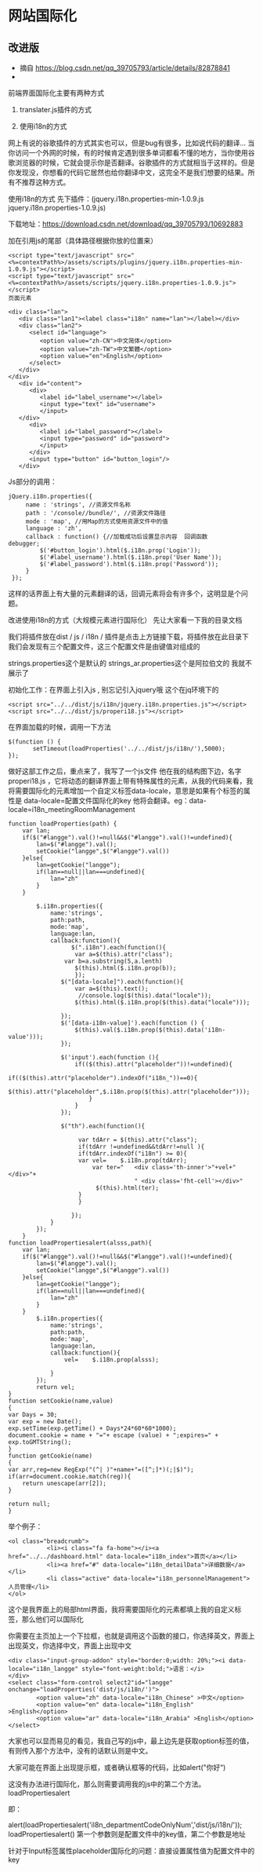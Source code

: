 # 网站国际化

## 改进版
- 摘自  https://blog.csdn.net/qq_39705793/article/details/82878841
- 
前端界面国际化主要有两种方式
1. translater.js插件的方式

2. 使用i18n的方式

网上有说的谷歌插件的方式其实也可以，但是bug有很多，比如说代码的翻译...   当你访问一个外网的时候，有的时候肯定遇到很多单词都看不懂的地方，当你使用谷歌浏览器的时候，它就会提示你是否翻译。谷歌插件的方式就相当于这样的。但是你发现没，你想看的代码它居然也给你翻译中文，这完全不是我们想要的结果。所有不推荐这种方式。

使用i18n的方式
先下插件：(jquery.i18n.properties-min-1.0.9.js jquery.i18n.properties-1.0.9.js) 

下载地址：https://download.csdn.net/download/qq_39705793/10692883

加在引用js的尾部（具体路径根据你放的位置来）
```
<script type="text/javascript" src="<%=contextPath%>/assets/scripts/plugins/jquery.i18n.properties-min-1.0.9.js"></script>
<script type="text/javascript" src="<%=contextPath%>/assets/scripts/jquery.i18n.properties-1.0.9.js"></script>
页面元素

<div class="lan">
   <div class="lan1"><label class="i18n" name="lan"></label></div>
   <div class="lan2">
      <select id="language">
         <option value="zh-CN">中文简体</option>
         <option value="zh-TW">中文繁體</option>
         <option value="en">English</option>
      </select>
   </div>
</div>
   <div id="content">
      <div>
         <label id="label_username"></label>
         <input type="text" id="username">
         </input>
   </div>
      <div>
         <label id="label_password"></label>
         <input type="password" id="password">
         </input>
      </div>
      <input type="button" id="button_login"/>
   </div>
   ```
Js部分的调用：
```
jQuery.i18n.properties({
     name : 'strings', //资源文件名称
     path : '/console//bundle/', //资源文件路径
     mode : 'map', //用Map的方式使用资源文件中的值
     language : 'zh',
     callback : function() {//加载成功后设置显示内容  回调函数
debugger;
         $('#button_login').html($.i18n.prop('Login'));
         $('#label_username').html($.i18n.prop('User Name'));
         $('#label_password').html($.i18n.prop('Password'));
     }
 });
 ```
这样的话界面上有大量的元素翻译的话，回调元素将会有许多个，这明显是个问题。

改进使用i18n的方式（大规模元素进行国际化）
先让大家看一下我的目录文档



我们将插件放在dist / js / i18n /   插件是点击上方链接下载，将插件放在此目录下我们会发现有三个配置文件，这三个配置文件是由键值对组成的



strings.properties这个是默认的    strings_ar.properties这个是阿拉伯文的  我就不展示了

初始化工作：在界面上引入js , 别忘记引入jquery哦 这个在jq环境下的
```
<script src="../../dist/js/i18n/jquery.i18n.properties.js"></script>
<script src="../../dist/js/properi18.js"></script>
```
在界面加载的时候，调用一下方法
```
$(function () {
       setTimeout(loadProperties('../../dist/js/i18n/'),5000);
});
```
做好这部工作之后，重点来了，我写了一个js文件 他在我的结构图下边，名字properi18.js ，它将动态的翻译界面上带有特殊属性的元素，从我的代码来看，我将需要国际化的元素增加一个自定义标签data-locale，意思是如果有个标签的属性是  data-locale=配置文件国际化的key  他将会翻译。eg：data-locale=i18n_meetingRoomManagement
```
function loadProperties(path) {  
	var lan;
	if($("#langge").val()!=null&&$("#langge").val()!=undefined){
		lan=$("#langge").val();
		setCookie("langge",$("#langge").val())
	}else{
		lan=getCookie("langge");
		if(lan==null||lan===undefined){
			lan="zh"
		}
	}
	
        $.i18n.properties({  
            name:'strings',    
            path:path,   
            mode:'map',  
            language:lan,     
            callback:function(){  
            	  $(".i18n").each(function(){
               	   var a=$(this).attr("class");
            	var b=a.substring(5,a.lenth)
               	   $(this).html($.i18n.prop(b));  
               	   }); 
               $("[data-locale]").each(function(){ 
            	   var a=$(this).text();
               		//console.log($(this).data("locale"));
                   $(this).html($.i18n.prop($(this).data("locale")));  
                
               });  
               $('[data-i18n-value]').each(function () {
                   $(this).val($.i18n.prop($(this).data('i18n-value')));
               });
               
               $('input').each(function (){
            	   if(($(this).attr("placeholder"))!=undefined){
            		   if(($(this).attr("placeholder").indexOf("i18n_"))==0){
                		   $(this).attr("placeholder",$.i18n.prop($(this).attr("placeholder")));
                	   }
            	   }
               });
               
               $("th").each(function(){
            	   
            	    var tdArr = $(this).attr("class");
            	    if(tdArr !=undefined&&tdArr!=null ){
            	    if(tdArr.indexOf("i18n") >= 0){
            	    var vel=	$.i18n.prop(tdArr);
            	    	var ter="   <div class='th-inner'>"+vel+"</div>"+
            	   					" <div class='fht-cell'></div>"
            	    	 $(this).html(ter);  
            	    }
            	    }
            	     
            	  });
            }  
        });  
    }  
function loadPropertiesalert(alsss,path){
	var lan;
	if($("#langge").val()!=null&&$("#langge").val()!=undefined){
		lan=$("#langge").val();
		setCookie("langge",$("#langge").val())
	}else{
		lan=getCookie("langge");
		if(lan==null||lan===undefined){
			lan="zh"
		}
	}
        $.i18n.properties({  
            name:'strings',    
            path:path,   
            mode:'map',  
            language:lan,     
            callback:function(){  
            	vel=	$.i18n.prop(alsss);
            	
            }  
        });  
        return vel;
}
function setCookie(name,value)
{
var Days = 30;
var exp = new Date();
exp.setTime(exp.getTime() + Days*24*60*60*1000);
document.cookie = name + "="+ escape (value) + ";expires=" + exp.toGMTString();
}
function getCookie(name)
{
var arr,reg=new RegExp("(^| )"+name+"=([^;]*)(;|$)");
if(arr=document.cookie.match(reg)){
	return unescape(arr[2]);
}
 
return null;
}
```
举个例子：
```
<ol class="breadcrumb">
           <li><i class="fa fa-home"></i><a href="../../dashboard.html" data-locale="i18n_index">首页</a></li>
           <li><a href="#" data-locale="i18n_detailData">详细数据</a></li>
           <li class="active" data-locale="i18n_personnelManagement">人员管理</li>
</ol>
```
这个是我界面上的局部html界面，我将需要国际化的元素都填上我的自定义标签，那么他们可以国际化

你需要在主页加上一个下拉框，也就是调用这个函数的接口，你选择英文，界面上出现英文，你选择中文，界面上出现中文
```
<div class="input-group-addon" style="border:0;width: 20%;"><i data-locale="i18n_langge" style="font-weight:bold;">语言：</i>
</div>
<select class="form-control select2"id="langge" onchange="loadProperties('dist/js/i18n/')">
		<option value="zh" data-locale="i18n_Chinese" >中文</option>
		<option value="en" data-locale="i18n_English" >English</option>
		<option value="ar" data-locale="i18n_Arabia" >English</option>
</select>
```
大家也可以显而易见的看见，我自己写的js中，最上边先是获取option标签的值，有则传入那个方法中，没有的话默认则是中文。

大家可能在界面上出现提示框，或者确认框等的代码，比如alert("你好“)

这没有办法进行国际化，那么则需要调用我的js中的第二个方法。loadPropertiesalert

即：

alert(loadPropertiesalert('il8n_departmentCodeOnlyNum','dist/js/i18n/'));
loadPropertiesalert()  第一个参数则是配置文件中的key值，第二个参数是地址

 
针对于Input标签属性placeholder国际化的问题：直接设置属性值为配置文件中的key
